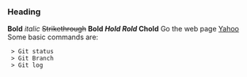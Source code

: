 ### Heading
**Bold**
*italic*
~~Strikethrough~~
**Bold
*Hold
Rold*
Chold**
Go the web page [Yahoo](https://www.yahoomail.com)
Some basic commands are:
```
 > Git status 
 > Git Branch
 > Git log
```
